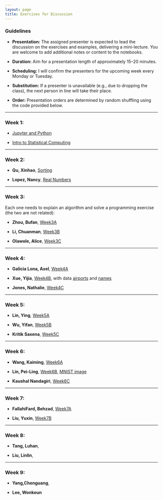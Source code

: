 ```yaml
---
layout: page
title: Exercises for Discussion 
---
```


### Guidelines

- **Presentation:** The assigned presenter is expected to lead the discussion on the exercises and examples, delivering a mini-lecture. You are welcome to add additional notes or content to the notebooks.

- **Duration:** Aim for a presentation length of approximately 15–20 minutes.

- **Scheduling:** I will confirm the presenters for the upcoming week every Monday or Tuesday.

- **Substitution:** If a presenter is unavailable (e.g., due to dropping the class), the next person in line will take their place.

- **Order:** Presentation orders are determined by random shuffling using the code provided below.


---

### Week 1: 

- [Jupyter and Python](../Exercises/S01_Jupyter_and_Python.ipynb)

- [Intro to Statistical Computing](../Exercises/T00_Statistical_Computing.ipynb)


---


### Week 2:  

- **Qu, Xinhao**, [Sorting](../Exercises/Sorting.ipynb)

- **Lopez, Nancy**, [Real Numbers](../Exercises/reals.ipynb)


---


### Week 3:  

Each one needs to explain an algorithm and solve a programming exercise (the two are not related):

- **Zhou, Bufan**, [Week3A](../Exercises/Week3A.ipynb)

- **Li, Chuanman**, [Week3B](../Exercises/Week3B.ipynb)

- **Olawole, Alice**, [Week3C](../Exercises/Week3C.ipynb)

---


### Week 4:  

- **Galicia Lona, Axel**, [Week4A](../Exercises/Week4A.ipynb)

- **Xue, Yijia**, [Week4B](../Exercises/Week4B.ipynb), with data [airports](../Exercises/airports.csv) and [names](../Exercises/names.csv)

- **Jones, Nathalie**, [Week4C](../Exercises/Week4C.ipynb)

---


### Week 5: 

- **Lin, Ying**, [Week5A](../Exercises/Week5A.ipynb)

- **Wu, Yifan**, [Week5B](../Exercises/Week5B.ipynb)

- **Kritik Saxena**, [Week5C](../Exercises/Week5C.ipynb)

---


### Week 6: 

- **Wang, Kaiming**, [Week6A](../Exercises/Week6A.ipynb)

- **Lin, Pei-Ling**,  [Week6B](../Exercises/Week6B.ipynb), [MNIST image](../Exercises/mnist_data/15.png)

- **Kaushal Nandagiri**, [Week6C](../Exercises/Week6C.ipynb)

---


### Week 7: 

- **FallahiFard, Behzad**, [Week7A](../Exercises/Week7A.ipynb)

- **Liu, Yuxin**, [Week7B](../Exercises/Week7B.ipynb)

---

### Week 8: 

- **Tang, Luhan**, 

- **Liu, Linlin**, 

---

### Week 9:  

- **Yang,Chenguang**, 

- **Lee, Wonkeun**


